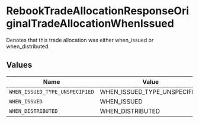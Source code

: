 # RebookTradeAllocationResponseOriginalTradeAllocationWhenIssued

Denotes that this trade allocation was either when_issued or when_distributed.


## Values

| Name                           | Value                          |
| ------------------------------ | ------------------------------ |
| `WHEN_ISSUED_TYPE_UNSPECIFIED` | WHEN_ISSUED_TYPE_UNSPECIFIED   |
| `WHEN_ISSUED`                  | WHEN_ISSUED                    |
| `WHEN_DISTRIBUTED`             | WHEN_DISTRIBUTED               |